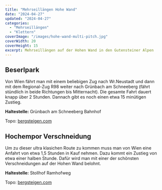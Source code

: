 ```yaml
---
title: "Mehrseillängen Hohe Wand"
date: "2024-04-27"
updated: "2024-04-27"
categories:
  - "Mehrseillängen"
  - "Klettern"
coverImage: "/images/hohe-wand-multi-pitch.jpg"
coverWidth: 20
coverHeight: 15
excerpt: Mehrseillängen auf der Hohen Wand in den Gutensteiner Alpen
---
```


## Beserlpark
Von Wien fährt man mit einem beliebigen Zug nach Wr.Neustadt und dann mit dem Regional-Zug R98 weiter nach Grünbach am Schneeberg (fährt stündlich in beide Richtungen bis Mitternacht). Die gesamte Fahrt dauert knapp über 2 Stunden. Dannach gibt es noch einen etwa 15 minütigen Zustieg.

**Haltestelle:** Grünbach am Schneeberg Bahnhof	

Topo: [bergsteigen.com](https://www.bergsteigen.com/touren/klettern/beserlpark-hohe-wand/)

## Hochempor Verschneidung
Um zu dieser ultra klasichen Route zu kommen muss man von Wien eine Anfahrt von etwa 1,5 Stunden in Kauf nehmen. Dazu kommt ein Zustieg von etwa einer halben Stunde. Dafür wird man mit einer der schönsten Verschneidungen auf der Hohen Wand belohnt. 

**Haltestelle:** Stollhof Ramhofweg	

Topo: [bergsteigen.com](https://www.bergsteigen.com/touren/klettern/hochempor-verschneidung-hohe-wand/)
